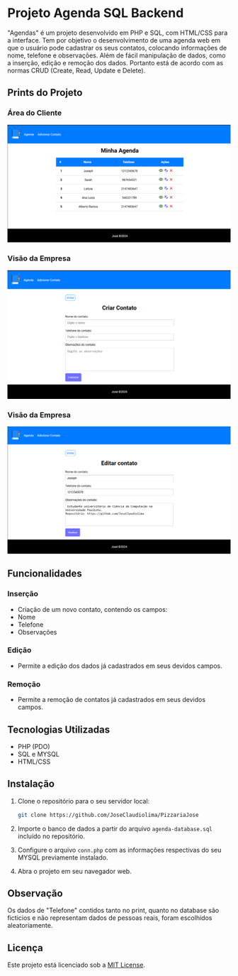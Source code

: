 # Projeto Agenda SQL Backend

"Agendas" é um projeto desenvolvido em PHP e SQL, com HTML/CSS para a interface. Tem por objetivo o desenvolvimento de uma agenda web em que o usuário pode cadastrar os seus contatos, colocando informações de nome, telefone e observações. Além de fácil manipulação de dados, como a inserção, edição e remoção dos dados. Portanto está de acordo com as normas CRUD (Create, Read, Update e Delete).

## Prints do Projeto

### Área do Cliente
![Print da Área do Usuário](img/readme/home.png)

### Visão da Empresa
![Print da Área de Inserção](img/readme/create.png)

### Visão da Empresa
![Print da Área de Edição](img/readme/edit.png)


## Funcionalidades

### Inserção
- Criação de um novo contato, contendo os campos:
- Nome
- Telefone
- Observações

### Edição
- Permite a edição dos dados já cadastrados em seus devidos campos.

### Remoção
- Permite a remoção de contatos já cadastrados em seus devidos campos.

## Tecnologias Utilizadas
- PHP (PDO)
- SQL e MYSQL
- HTML/CSS

## Instalação

1. Clone o repositório para o seu servidor local:
    ```sh
    git clone https://github.com/JoseClaudiolima/PizzariaJose
    ```

2. Importe o banco de dados a partir do arquivo `agenda-database.sql` incluído no repositório.

3. Configure o arquivo `conn.php` com as informações respectivas do seu MYSQL previamente instalado.

4. Abra o projeto em seu navegador web.

## Observação
Os dados de "Telefone" contidos tanto no print, quanto no database são ficticios e não representam dados de pessoas reais, foram escolhidos aleatoriamente.

## Licença

Este projeto está licenciado sob a [MIT License](LICENSE).
